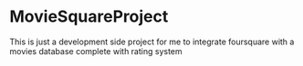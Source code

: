 MovieSquareProject
==================
This is just a development side project for me to integrate foursquare with a movies database complete with rating system
